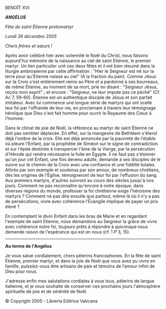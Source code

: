 BENOÎT XVI

***ANGÉLUS***

*Fête de saint Étienne protomartyr*

*Lundi 26 décembre 2005*

*Chers frères et sœurs !*

Après avoir célébré hier avec solennité le Noël du Christ, nous faisons aujourd'hui mémoire de la naissance au ciel de saint Etienne, le premier martyr. Un lien particulier unit ces deux fêtes et il est bien résumé dans la liturgie ambrosienne par cette affirmation : "Hier le Seigneur est né sur la terre pour qu'Étienne naisse au ciel" (À la fraction du pain). Comme Jésus sur la Croix s'est entièrement remis au Père et a pardonné à ses bourreaux, de même Étienne, au moment de sa mort, prie en disant : "Seigneur Jésus, reçois mon esprit" ; et encore : "Seigneur, ne leur impute pas ce péché" (Cf. *Ac* 7, 59-60). Étienne est un authentique disciple de Jésus et son parfait imitateur. Avec lui commence une longue série de martyrs qui ont scellé leur foi par l'offrande de leur vie, en proclamant à travers leur témoignage héroïque que Dieu s'est fait homme pour ouvrir le Royaume des Cieux à l'homme.

Dans le climat de joie de Noël, la référence au martyr de saint Étienne ne doit pas sembler déplacée. En effet, sur la mangeoire de Bethléem s'étend déjà l'ombre de la croix. Elle est déjà annoncée par la pauvreté de l'étable où pleure l'Enfant, par la prophétie de Siméon sur le signe de contradiction et sur l'épée destinée à transpercer l'âme de la Vierge, par la persécution d'Hérode qui rendra nécessaire la fuite en Égypte. Il ne faut pas s'étonner qu'un jour cet Enfant, une fois devenu adulte, demande à ses disciples de le suivre sur le chemin de la Croix avec une confiance et une fidélité totales. Attirés par son exemple et soutenus par son amour, de nombreux chrétiens, dès les origines de l'Église, témoigneront de leur foi par l'effusion du sang. Aux premiers martyrs, d'autres suivront au cours des siècles jusqu'à nos jours. Comment ne pas reconnaître qu'encore à notre époque, dans diverses régions du monde, professer la foi chrétienne exige l'héroïsme des martyrs ? Comment ne pas dire ensuite que partout, même là où il n'y a pas de persécutions, vivre avec cohérence l'Évangile implique de payer un prix élevé ?

En contemplant le divin Enfant dans les bras de Marie et en regardant l'exemple de saint Etienne, nous demandons au Seigneur la grâce de vivre avec cohérence notre foi, toujours prêts à répondre à quiconque nous demande raison de l'espérance qui est en nous (cf. 1 *P* 3, 15).

* * *

**Au terme de l'Angélus**

Je vous salue cordialement, chers pèlerins francophones. En la fête de saint Étienne, premier martyr, et dans la joie de Noël que vous avez pu vivre en famille, puissiez-vous être artisans de paix et témoins de l’amour infini de Dieu pour nous.

J'adresse enfin mes salutations cordiales à vous tous, pèlerins de langue italienne, et je vous souhaite de conserver ces prochains jours l'atmosphère spirituelle de joie et de sérénité de Noël.

© Copyright 2005 - Libreria Editrice Vaticana